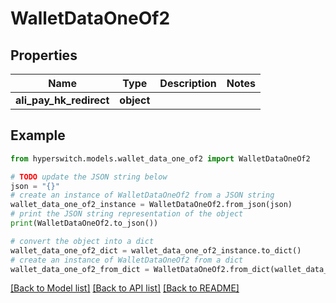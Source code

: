# WalletDataOneOf2


## Properties

Name | Type | Description | Notes
------------ | ------------- | ------------- | -------------
**ali_pay_hk_redirect** | **object** |  | 

## Example

```python
from hyperswitch.models.wallet_data_one_of2 import WalletDataOneOf2

# TODO update the JSON string below
json = "{}"
# create an instance of WalletDataOneOf2 from a JSON string
wallet_data_one_of2_instance = WalletDataOneOf2.from_json(json)
# print the JSON string representation of the object
print(WalletDataOneOf2.to_json())

# convert the object into a dict
wallet_data_one_of2_dict = wallet_data_one_of2_instance.to_dict()
# create an instance of WalletDataOneOf2 from a dict
wallet_data_one_of2_from_dict = WalletDataOneOf2.from_dict(wallet_data_one_of2_dict)
```
[[Back to Model list]](../README.md#documentation-for-models) [[Back to API list]](../README.md#documentation-for-api-endpoints) [[Back to README]](../README.md)


